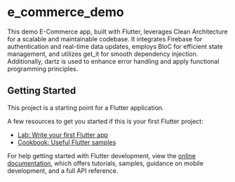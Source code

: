 # e_commerce_demo

This demo E-Commerce app, built with Flutter, leverages Clean Architecture for a scalable and maintainable codebase. It integrates Firebase for authentication and real-time data updates, employs BloC for efficient state management, and utilizes get_it for smooth dependency injection. Additionally, dartz is used to enhance error handling and apply functional programming principles.

## Getting Started

This project is a starting point for a Flutter application.

A few resources to get you started if this is your first Flutter project:

- [Lab: Write your first Flutter app](https://docs.flutter.dev/get-started/codelab)
- [Cookbook: Useful Flutter samples](https://docs.flutter.dev/cookbook)

For help getting started with Flutter development, view the
[online documentation](https://docs.flutter.dev/), which offers tutorials,
samples, guidance on mobile development, and a full API reference.
